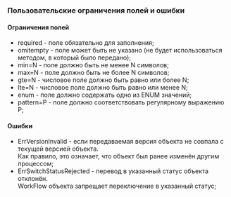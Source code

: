   ### Пользовательские ограничения полей и ошибки

  #### Ограничения полей
  - required - поле обязательно для заполнения;
  - omitempty - поле может быть не указано (не будет использоваться методом, в который было передано);
  - min=N - поле должно быть не менее N символов;
  - max=N - поле должно быть не более N символов;
  - gte=N - числовое поле должно быть равно или более N;
  - lte=N - числовое поле должно быть равно или менее N;
  - enum - поле должно содержать одно из ENUM значений;
  - pattern=P - поле должно соответствовать регулярному выражению P;

  #### Ошибки
  - ErrVersionInvalid - если передаваемая версия объекта не совпала с текущей версией объекта.\
    Как правило, это означает, что объект был ранее изменён другим процессом;
  - ErrSwitchStatusRejected - перевод в указанный статус объекта отклонён.\
    WorkFlow объекта запрещает переключение в указанный статус;